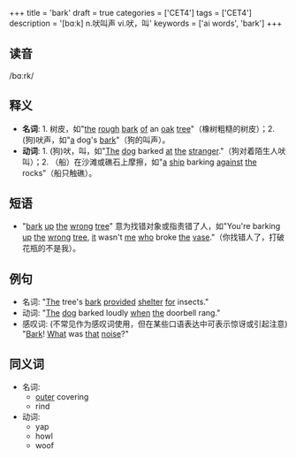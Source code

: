+++
title = 'bark'
draft = true
categories = ['CET4']
tags = ['CET4']
description = '[bɑːk] n.吠叫声 vi.吠，叫'
keywords = ['ai words', 'bark']
+++

## 读音
/bɑːrk/

## 释义
- **名词**: 1. 树皮，如"[the](/post/the/) [rough](/post/rough/) [bark](/post/bark/) [of](/post/of/) an [oak](/post/oak/) [tree](/post/tree/)"（橡树粗糙的树皮）；2. (狗)吠声，如"[a](/post/a/) dog's [bark](/post/bark/)"（狗的叫声）。
- **动词**: 1. (狗)吠，叫，如"[The](/post/the/) [dog](/post/dog/) barked [at](/post/at/) [the](/post/the/) [stranger](/post/stranger/)."（狗对着陌生人吠叫）；2. （船）在沙滩或礁石上摩擦，如"[a](/post/a/) [ship](/post/ship/) barking [against](/post/against/) [the](/post/the/) rocks"（船只触礁）。

## 短语
- "[bark](/post/bark/) [up](/post/up/) [the](/post/the/) [wrong](/post/wrong/) [tree](/post/tree/)" 意为找错对象或指责错了人，如"You're barking [up](/post/up/) [the](/post/the/) [wrong](/post/wrong/) [tree](/post/tree/), [it](/post/it/) wasn't [me](/post/me/) [who](/post/who/) broke [the](/post/the/) [vase](/post/vase/)."（你找错人了，打破花瓶的不是我）。

## 例句
- 名词: "[The](/post/the/) tree's [bark](/post/bark/) [provided](/post/provided/) [shelter](/post/shelter/) [for](/post/for/) insects."
- 动词: "[The](/post/the/) [dog](/post/dog/) barked loudly [when](/post/when/) [the](/post/the/) doorbell rang."
- 感叹词: (不常见作为感叹词使用，但在某些口语表达中可表示惊讶或引起注意) "[Bark](/post/bark/)! [What](/post/what/) was [that](/post/that/) [noise](/post/noise/)?"

## 同义词
- 名词: 
  - [outer](/post/outer/) covering
  - rind
- 动词:
  - yap
  - howl
  - woof
